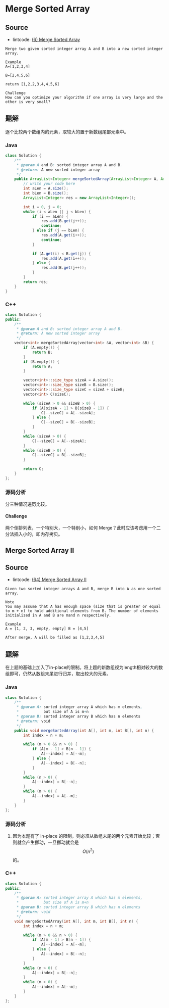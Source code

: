 # Merge Sorted Array

## Source

- lintcode: [(6) Merge Sorted Array](http://www.lintcode.com/en/problem/merge-sorted-array/)

```
Merge two given sorted integer array A and B into a new sorted integer array.

Example
A=[1,2,3,4]

B=[2,4,5,6]

return [1,2,2,3,4,4,5,6]

Challenge
How can you optimize your algorithm if one array is very large and the other is very small?
```

## 题解

逐个比较两个数组内的元素，取较大的置于新数组尾部元素中。

### Java

```java
class Solution {
    /**
     * @param A and B: sorted integer array A and B.
     * @return: A new sorted integer array
     */
    public ArrayList<Integer> mergeSortedArray(ArrayList<Integer> A, ArrayList<Integer> B) {
        // write your code here
        int aLen = A.size();
        int bLen = B.size();
        ArrayList<Integer> res = new ArrayList<Integer>();

        int i = 0, j = 0;
        while (i < aLen || j < bLen) {
            if (i == aLen) {
                res.add(B.get(j++));
                continue;
            } else if (j == bLen) {
                res.add(A.get(i++));
                continue;
            }

            if (A.get(i) < B.get(j)) {
                res.add(A.get(i++));
            } else {
                res.add(B.get(j++));
            }
        }
        return res;
    }
}
```

### C++

```c++
class Solution {
public:
    /**
     * @param A and B: sorted integer array A and B.
     * @return: A new sorted integer array
     */
    vector<int> mergeSortedArray(vector<int> &A, vector<int> &B) {
        if (A.empty()) {
            return B;
        }
        if (B.empty()) {
            return A;
        }

        vector<int>::size_type sizeA = A.size();
        vector<int>::size_type sizeB = B.size();
        vector<int>::size_type sizeC = sizeA + sizeB;
        vector<int> C(sizeC);

        while (sizeA > 0 && sizeB > 0) {
            if (A[sizeA - 1] > B[sizeB - 1]) {
                C[--sizeC] = A[--sizeA];
            } else {
                C[--sizeC] = B[--sizeB];
            }
        }
        while (sizeA > 0) {
            C[--sizeC] = A[--sizeA];
        }
        while (sizeB > 0) {
            C[--sizeC] = B[--sizeB];
        }

        return C;
    }
};
```

### 源码分析

分三种情况遍历比较。

#### Challenge

两个倒排列表，一个特别大，一个特别小，如何 Merge？此时应该考虑用一个二分法插入小的，即内存拷贝。

## Merge Sorted Array II

## Source

- lintcode: [(64) Merge Sorted Array II](http://www.lintcode.com/en/problem/merge-sorted-array-ii/)

```
Given two sorted integer arrays A and B, merge B into A as one sorted array.

Note
You may assume that A has enough space (size that is greater or equal to m + n) to hold additional elements from B. The number of elements initialized in A and B are mand n respectively.

Example
A = [1, 2, 3, empty, empty] B = [4,5]

After merge, A will be filled as [1,2,3,4,5]
```

## 题解

在上题的基础上加入了in-place的限制。将上题的新数组视为length相对较大的数组即可，仍然从数组末尾进行归并，取出较大的元素。

### Java

```java
class Solution {
    /**
     * @param A: sorted integer array A which has m elements,
     *           but size of A is m+n
     * @param B: sorted integer array B which has n elements
     * @return: void
     */
    public void mergeSortedArray(int A[], int m, int B[], int n) {
        int index = n + m;

        while (m > 0 && n > 0) {
            if (A[m - 1] > B[n - 1]) {
                A[--index] = A[--m];
            } else {
                A[--index] = B[--n];
            }
        }
        while (n > 0) {
            A[--index] = B[--n];
        }
        while (m > 0) {
            A[--index] = A[--m];
        }
    }
};
```

### 源码分析

1. 因为本题有了 in-place 的限制，则必须从数组末尾的两个元素开始比较；否则就会产生挪动，一旦挪动就会是 $$O(n^2)$$ 的。

### C++

```c++
class Solution {
public:
    /**
     * @param A: sorted integer array A which has m elements,
     *           but size of A is m+n
     * @param B: sorted integer array B which has n elements
     * @return: void
     */
    void mergeSortedArray(int A[], int m, int B[], int n) {
        int index = n + m;

        while (m > 0 && n > 0) {
            if (A[m - 1] > B[n - 1]) {
                A[--index] = A[--m];
            } else {
                A[--index] = B[--n];
            }
        }
        while (n > 0) {
            A[--index] = B[--n];
        }
        while (m > 0) {
            A[--index] = A[--m];
        }
    }
};
```
